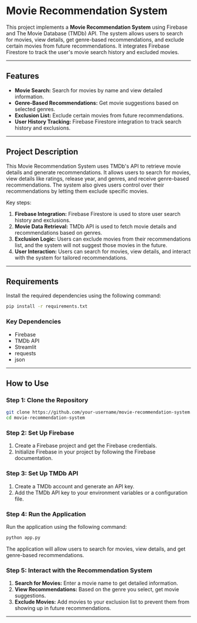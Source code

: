 # Movie Recommendation System

This project implements a **Movie Recommendation System** using Firebase and The Movie Database (TMDb) API. The system allows users to search for movies, view details, get genre-based recommendations, and exclude certain movies from future recommendations. It integrates Firebase Firestore to track the user's movie search history and excluded movies.

---

## Features
- **Movie Search:** Search for movies by name and view detailed information.
- **Genre-Based Recommendations:** Get movie suggestions based on selected genres.
- **Exclusion List:** Exclude certain movies from future recommendations.
- **User History Tracking:** Firebase Firestore integration to track search history and exclusions.

---

## Project Description

This Movie Recommendation System uses TMDb's API to retrieve movie details and generate recommendations. It allows users to search for movies, view details like ratings, release year, and genres, and receive genre-based recommendations. The system also gives users control over their recommendations by letting them exclude specific movies.

Key steps:
1. **Firebase Integration:** Firebase Firestore is used to store user search history and exclusions.
2. **Movie Data Retrieval:** TMDb API is used to fetch movie details and recommendations based on genres.
3. **Exclusion Logic:** Users can exclude movies from their recommendations list, and the system will not suggest those movies in the future.
4. **User Interaction:** Users can search for movies, view details, and interact with the system for tailored recommendations.

---

## Requirements

Install the required dependencies using the following command:
```bash
pip install -r requirements.txt
```

### Key Dependencies
- Firebase
- TMDb API
- Streamlit
- requests
- json

---

## How to Use

### Step 1: Clone the Repository
```bash
git clone https://github.com/your-username/movie-recommendation-system.git
cd movie-recommendation-system
```

### Step 2: Set Up Firebase
1. Create a Firebase project and get the Firebase credentials.
2. Initialize Firebase in your project by following the Firebase documentation.

### Step 3: Set Up TMDb API
1. Create a TMDb account and generate an API key.
2. Add the TMDb API key to your environment variables or a configuration file.

### Step 4: Run the Application
Run the application using the following command:
```bash
python app.py
```

The application will allow users to search for movies, view details, and get genre-based recommendations.

### Step 5: Interact with the Recommendation System
1. **Search for Movies:** Enter a movie name to get detailed information.
2. **View Recommendations:** Based on the genre you select, get movie suggestions.
3. **Exclude Movies:** Add movies to your exclusion list to prevent them from showing up in future recommendations.

---

